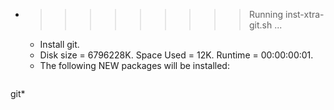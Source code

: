 * >>>>>>>>> Running inst-xtra-git.sh ...
  * Install git.
  * Disk size = 6796228K. Space Used = 12K. Runtime = 00:00:00:01.
  * The following NEW packages will be installed:
  ```bash
git*
  ```
